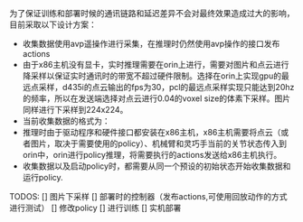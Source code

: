 为了保证训练和部署时候的通讯链路和延迟差异不会对最终效果造成过大的影响，目前采取以下设计方案：
- 收集数据使用avp遥操作进行采集，在推理时仍然使用avp操作的接口发布actions
- 由于x86主机没有显卡，实时推理需要在orin上进行，需要对图片和点云进行降采样以保证实时通讯时的带宽不超过硬件限制。选择在orin上实现gpu的最远点采样，d435i的点云输出的fps为30，pcl的最远点采样实现只能达到20hz的频率，所以在发送端选择对点云进行0.04的voxel size的体素下采样。图片同样进行下采样到224x224。
- 当前收集数据的格式为：
- 推理时由于驱动程序和硬件接口都安装在x86主机，x86主机需要将点云（或者图片，取决于需要使用的policy）、机械臂和灵巧手当前的关节状态传入到orin中，orin进行policy推理，将需要执行的actions发送给x86主机执行。
- 收集数据以及启动policy时，都需要从同一个预设的初始状态开始收集数据和运行policy.

TODOS:
[] 图片下采样
[] 部署时的控制器（发布actions,可使用回放动作的方式进行测试）
[] 修改policy
[] 进行训练
[] 实机部署
